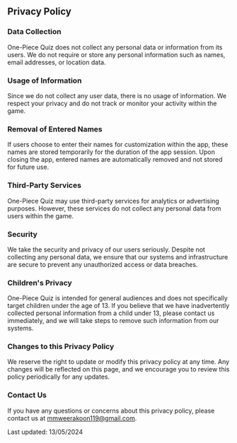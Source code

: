 ## Privacy Policy

### Data Collection
One-Piece Quiz does not collect any personal data or information from its users. We do not require or store any personal information such as names, email addresses, or location data.

### Usage of Information
Since we do not collect any user data, there is no usage of information. We respect your privacy and do not track or monitor your activity within the game.

### Removal of Entered Names
If users choose to enter their names for customization within the app, these names are stored temporarily for the duration of the app session. Upon closing the app, entered names are automatically removed and not stored for future use.

### Third-Party Services
One-Piece Quiz may use third-party services for analytics or advertising purposes. However, these services do not collect any personal data from users within the game.

### Security
We take the security and privacy of our users seriously. Despite not collecting any personal data, we ensure that our systems and infrastructure are secure to prevent any unauthorized access or data breaches.

### Children's Privacy
One-Piece Quiz is intended for general audiences and does not specifically target children under the age of 13. If you believe that we have inadvertently collected personal information from a child under 13, please contact us immediately, and we will take steps to remove such information from our systems.

### Changes to this Privacy Policy
We reserve the right to update or modify this privacy policy at any time. Any changes will be reflected on this page, and we encourage you to review this policy periodically for any updates.

### Contact Us
If you have any questions or concerns about this privacy policy, please contact us at mmweerakoon119@gmail.com.

Last updated: 13/05/2024
